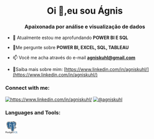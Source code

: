 <h1 align="center">Oi 👋,eu sou Ágnis</h1>
<h3 align="center">Apaixonada por análise e visualização de dados</h3>

- 🌱 Atualmente estou me aprofundando **POWER BI E SQL**

- 💬Me pergunte sobre **POWER BI, EXCEL, SQL, TABLEAU**

- 📫 Você me acha através do e-mail **agniskuhl@gmail.com**

- 📄Saiba mais sobre mim: [https://www.linkedin.com/in/agniskuhl/](https://www.linkedin.com/in/agniskuhl/)

<h3 align="left">Connect with me:</h3>
<p align="left">
<a href="https://linkedin.com/in/https://www.linkedin.com/in/agniskuhl/" target="blank"><img align="center" src="https://raw.githubusercontent.com/rahuldkjain/github-profile-readme-generator/master/src/images/icons/Social/linked-in-alt.svg" alt="https://www.linkedin.com/in/agniskuhl/" height="30" width="40" /></a>
<a href="https://instagram.com/@agniskuhl" target="blank"><img align="center" src="https://raw.githubusercontent.com/rahuldkjain/github-profile-readme-generator/master/src/images/icons/Social/instagram.svg" alt="@agniskuhl" height="30" width="40" /></a>
</p>

<h3 align="left">Languages and Tools:</h3>
<p align="left"> <a href="https://www.postgresql.org" target="_blank" rel="noreferrer"> <img src="https://raw.githubusercontent.com/devicons/devicon/master/icons/postgresql/postgresql-original-wordmark.svg" alt="postgresql" width="40" height="40"/> </a> </p>


<!---
- 👋 Hi, I’m @agniskuhl
- 👀 I’m interested in ...
- 🌱 I’m currently learning ...
- 💞️ I’m looking to collaborate on ...
- 📫 How to reach me ...

agniskuhl/agniskuhl is a ✨ special ✨ repository because its `README.md` (this file) appears on your GitHub profile.
You can click the Preview link to take a look at your changes.
--->
